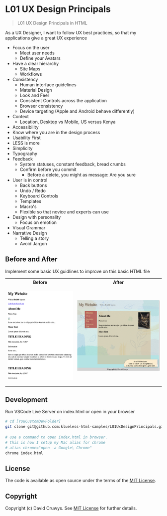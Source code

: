 # L01 UX Design Principals

> L01 UX Design Principals in HTML

As a UX Designer, I want to follow UX best practices, so that my applications give a great UX experience

- Focus on the user
  - Meet user needs
  - Define your Avatars
- Have a clear hierarchy
  - Site Maps
  - Workflows
- Consistency
  - Human interface guidelines
  - Material Design
  - Look and Feel
  - Consistent Controls across the application
  - Browser consistency
  - Device targeting (Apple and Android behave differently)
- Context
  - Location, Desktop vs Mobile, US versus Kenya
- Accessibility
- Know where you are in the design process
- Usability First
- LESS is more
- Simplicity
- Typography
- Feedback
  - System statuses, constant feedback, bread crumbs
  - Confirm before you commit
    - Before a delete, you might as message: Are you sure
- User is in control
  - Back buttons
  - Undo / Redo
  - Keyboard Controls
  - Templates
  - Macro's
  - Flexible so that novice and experts can use
- Design with personality
  - Focus on emotion
- Visual Grammar
- Narrative Design
  - Telling a story
  - Avoid Jargon

## Before and After

Implement some basic UX guidlines to improve on this basic HTML file

<table>
<tr>
<th>
  Before
</th>
<th>
  After
</th>
</tr>
<tr>
<td>

![Basic HTML File](shot1.png 'Basic HTML File')

</td>
<td>

![UX HTML File](shot2.png 'UX HTML File')

</td>
</tr>
</table>

## Development

Run VSCode Live Server on index.html or open in your browser

```bash
# cd [YouCustomDevFolder]
git clone git@github.com:klueless-html-samples/L01UxDesignPrincipals.git && cd L01UxDesignPrincipals

# use a command to open index.html in browser.
# this is how I setup my Mac alias for chrome
# alias chrome="open -a Google\ Chrome"
chrome index.html
```

## License

The code is available as open source under the terms of the [MIT License](https://opensource.org/licenses/MIT).

## Copyright

Copyright (c) David Cruwys. See [MIT License](LICENSE.txt) for further details.
